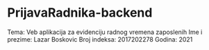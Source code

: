 # PrijavaRadnika-backend

Tema: Veb aplikacija za evidenciju radnog vremena zaposlenih
Ime i prezime: Lazar Boskovic
Broj indeksa: 2017202278
Godina: 2021
